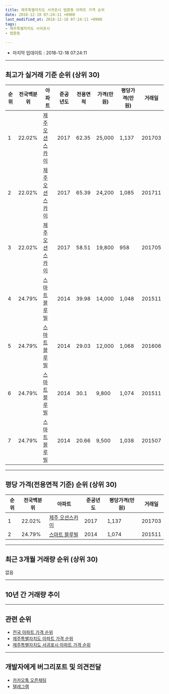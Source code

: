```yaml
---
title: 제주특별자치도 서귀포시 법환동 아파트 가격 순위
date: 2018-12-18 07:24:11 +0900
last_modified_at: 2018-12-18 07:24:11 +0900
tags:
- 제주특별자치도 서귀포시
- 법환동

---
```


* 마지막 업데이트 : 2018-12-18 07:24:11

---

## 최고가 실거래 기준 순위 (상위 30)


|순위|전국백분위|아파트|준공년도|전용면적|가격(만원)|평당가격(만원)|거래일|
|---|---|---|---|---|---|---|---|
|1|22.02%|[제주 오션스카이](https://search.naver.com/search.naver?query=%EC%A0%9C%EC%A3%BC%ED%8A%B9%EB%B3%84%EC%9E%90%EC%B9%98%EB%8F%84+%EC%84%9C%EA%B7%80%ED%8F%AC%EC%8B%9C+%EB%B2%95%ED%99%98%EB%8F%99+%EC%A0%9C%EC%A3%BC+%EC%98%A4%EC%85%98%EC%8A%A4%EC%B9%B4%EC%9D%B4)|2017|62.35|25,000|1,137|201703|
|2|22.02%|[제주 오션스카이](https://search.naver.com/search.naver?query=%EC%A0%9C%EC%A3%BC%ED%8A%B9%EB%B3%84%EC%9E%90%EC%B9%98%EB%8F%84+%EC%84%9C%EA%B7%80%ED%8F%AC%EC%8B%9C+%EB%B2%95%ED%99%98%EB%8F%99+%EC%A0%9C%EC%A3%BC+%EC%98%A4%EC%85%98%EC%8A%A4%EC%B9%B4%EC%9D%B4)|2017|65.39|24,200|1,085|201711|
|3|22.02%|[제주 오션스카이](https://search.naver.com/search.naver?query=%EC%A0%9C%EC%A3%BC%ED%8A%B9%EB%B3%84%EC%9E%90%EC%B9%98%EB%8F%84+%EC%84%9C%EA%B7%80%ED%8F%AC%EC%8B%9C+%EB%B2%95%ED%99%98%EB%8F%99+%EC%A0%9C%EC%A3%BC+%EC%98%A4%EC%85%98%EC%8A%A4%EC%B9%B4%EC%9D%B4)|2017|58.51|19,800|958|201705|
|4|24.79%|[스마트 블루빌](https://search.naver.com/search.naver?query=%EC%A0%9C%EC%A3%BC%ED%8A%B9%EB%B3%84%EC%9E%90%EC%B9%98%EB%8F%84+%EC%84%9C%EA%B7%80%ED%8F%AC%EC%8B%9C+%EB%B2%95%ED%99%98%EB%8F%99+%EC%8A%A4%EB%A7%88%ED%8A%B8+%EB%B8%94%EB%A3%A8%EB%B9%8C)|2014|39.98|14,000|1,048|201511|
|5|24.79%|[스마트 블루빌](https://search.naver.com/search.naver?query=%EC%A0%9C%EC%A3%BC%ED%8A%B9%EB%B3%84%EC%9E%90%EC%B9%98%EB%8F%84+%EC%84%9C%EA%B7%80%ED%8F%AC%EC%8B%9C+%EB%B2%95%ED%99%98%EB%8F%99+%EC%8A%A4%EB%A7%88%ED%8A%B8+%EB%B8%94%EB%A3%A8%EB%B9%8C)|2014|29.03|12,000|1,068|201606|
|6|24.79%|[스마트 블루빌](https://search.naver.com/search.naver?query=%EC%A0%9C%EC%A3%BC%ED%8A%B9%EB%B3%84%EC%9E%90%EC%B9%98%EB%8F%84+%EC%84%9C%EA%B7%80%ED%8F%AC%EC%8B%9C+%EB%B2%95%ED%99%98%EB%8F%99+%EC%8A%A4%EB%A7%88%ED%8A%B8+%EB%B8%94%EB%A3%A8%EB%B9%8C)|2014|30.1|9,800|1,074|201511|
|7|24.79%|[스마트 블루빌](https://search.naver.com/search.naver?query=%EC%A0%9C%EC%A3%BC%ED%8A%B9%EB%B3%84%EC%9E%90%EC%B9%98%EB%8F%84+%EC%84%9C%EA%B7%80%ED%8F%AC%EC%8B%9C+%EB%B2%95%ED%99%98%EB%8F%99+%EC%8A%A4%EB%A7%88%ED%8A%B8+%EB%B8%94%EB%A3%A8%EB%B9%8C)|2014|20.66|9,500|1,038|201507|


---

## 평당 가격(전용면적 기준) 순위 (상위 30)


|순위|전국백분위|아파트|준공년도|평당가격(만원)|거래일|
|---|---|---|---|---|---|
|1|22.02%|[제주 오션스카이](https://search.naver.com/search.naver?query=%EC%A0%9C%EC%A3%BC%ED%8A%B9%EB%B3%84%EC%9E%90%EC%B9%98%EB%8F%84+%EC%84%9C%EA%B7%80%ED%8F%AC%EC%8B%9C+%EB%B2%95%ED%99%98%EB%8F%99+%EC%A0%9C%EC%A3%BC+%EC%98%A4%EC%85%98%EC%8A%A4%EC%B9%B4%EC%9D%B4)|2017|1,137|201703|
|2|24.79%|[스마트 블루빌](https://search.naver.com/search.naver?query=%EC%A0%9C%EC%A3%BC%ED%8A%B9%EB%B3%84%EC%9E%90%EC%B9%98%EB%8F%84+%EC%84%9C%EA%B7%80%ED%8F%AC%EC%8B%9C+%EB%B2%95%ED%99%98%EB%8F%99+%EC%8A%A4%EB%A7%88%ED%8A%B8+%EB%B8%94%EB%A3%A8%EB%B9%8C)|2014|1,074|201511|


---

## 최근 3개월 거래량 순위 (상위 30)

없음

---

## 10년 간 거래량 추이


<div style="width:100%;">
    <canvas id="deal_progress" height="250"></canvas>
</div>

<script>
new Chart(document.getElementById("deal_progress"), {
    type: 'line',
    data: {
        labels: ['200812','200901','200902','200903','200904','200905','200906','200907','200908','200909','200910','200911','200912','201001','201002','201003','201004','201005','201006','201007','201008','201009','201010','201011','201012','201101','201102','201103','201104','201105','201106','201107','201108','201109','201110','201111','201112','201201','201202','201203','201204','201205','201206','201207','201208','201209','201210','201211','201212','201301','201302','201303','201304','201305','201306','201307','201308','201309','201310','201311','201312','201401','201402','201403','201404','201405','201406','201407','201408','201409','201410','201411','201412','201501','201502','201503','201504','201505','201506','201507','201508','201509','201510','201511','201512','201601','201602','201603','201604','201605','201606','201607','201608','201609','201610','201611','201612','201701','201702','201703','201704','201705','201706','201707','201708','201709','201710','201711','201712','201801','201802','201803','201804','201805','201806','201807','201808','201809','201810','201811','201812'],
        datasets: [{
            label: '실거래 수',
            pointRadius: 1,
            data: [0, 0, 0, 0, 0, 0, 0, 0, 0, 0, 0, 0, 0, 0, 0, 0, 0, 0, 0, 0, 0, 0, 0, 0, 0, 0, 0, 0, 0, 0, 0, 0, 0, 0, 0, 0, 0, 0, 0, 0, 0, 0, 0, 0, 0, 0, 0, 0, 0, 0, 0, 0, 0, 0, 0, 0, 0, 0, 0, 0, 0, 0, 0, 0, 0, 0, 0, 0, 0, 0, 0, 0, 0, 0, 0, 0, 0, 0, 0, 1, 0, 0, 1, 4, 1, 2, 1, 1, 2, 0, 2, 2, 0, 0, 3, 0, 0, 3, 1, 2, 0, 1, 4, 1, 1, 1, 2, 2, 1, 0, 1, 1, 0, 0, 0, 0, 0, 1, 0, 0, 0],
            borderColor: "rgba(255, 201, 14, 1)",
            backgroundColor: "rgba(255, 201, 14, 0.5)",
            fill: true,
        }]
    },
    options: {
        responsive: true,
        title: {
            display: true,
            text: '10년간 거래량 추이'
        },
        tooltips: {
            mode: 'index',
            intersect: false,
        },
        hover: {
            mode: 'nearest',
            intersect: true
        },
        scales: {
            xAxes: [{
                display: true,
                scaleLabel: {
                    display: true,
                    labelString: '년/월'
                }
            }],
            yAxes: [{
                display: true,
                ticks: {
                    suggestedMin: 0,
                },
                scaleLabel: {
                    display: true,
                    labelString: '실거래 수'
                }
            }]
        }
    }
});

</script>


---

## 관련 순위

- [전국 아파트 가격 순위](https://inasie.github.io/apt-ranking/전국)
- [제주특별자치도 아파트 가격 순위](https://inasie.github.io/apt-ranking/제주특별자치도)
- [제주특별자치도 서귀포시 아파트 가격 순위](https://inasie.github.io/apt-ranking/제주특별자치도-서귀포시)


---

## 개발자에게 버그리포트 및 의견전달

- [카카오톡 오픈채팅](https://open.kakao.com/o/gLJUAP4)
- [텔레그램](https://t.me/inasie)

